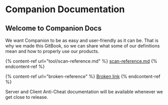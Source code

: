 # Companion Documentation

## Welcome to Companion Docs

We want Companion to be as easy and user-friendly as it can be. That is why we made this GitBook, so we can share what some of our definitions mean and how to properly use our products.

{% content-ref url="tool/scan-reference.md" %}
[scan-reference.md](tool/scan-reference.md)
{% endcontent-ref %}

{% content-ref url="broken-reference" %}
[Broken link](broken-reference)
{% endcontent-ref %}

Server and Client Anti-Cheat documentation will be available whenever we get close to release.
